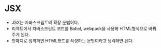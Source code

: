# JSX
- JSX는 자바스크립트의 확장 문법이다.
- 리액트에서 자바스크립트 코드를 Babel, webpack을 사용해 HTML형식으로 바꿔주게 된다.
- 한마디로 정리하면 HTML코드를 작성하는 문법이라고 생각하면 된다.

